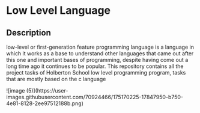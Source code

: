 <h1> Low Level Language </h1>
<h2> Description </h2>
<p>low-level or first-generation feature programming language is a language in which it works as a base to understand other languages that came out after this one and important bases of programming, despite having come out a long time ago it continues to be popular. This repository contains all the project tasks of Holberton School low level programming program, tasks that are mostly based on the c language</p>
![image (5)](https://user-images.githubusercontent.com/70924466/175170225-17847950-b750-4e81-8128-2ee97512188b.png)
